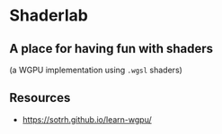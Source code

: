 # Shaderlab
## A place for having fun with shaders
(a WGPU implementation using `.wgsl` shaders)
## Resources
- https://sotrh.github.io/learn-wgpu/
